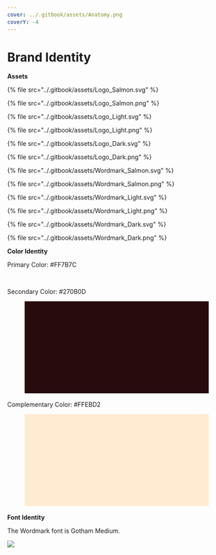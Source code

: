 ```yaml
---
cover: ../.gitbook/assets/Anatomy.png
coverY: -4
---
```


# Brand Identity

**Assets**

{% file src="../.gitbook/assets/Logo_Salmon.svg" %}

{% file src="../.gitbook/assets/Logo_Salmon.png" %}

{% file src="../.gitbook/assets/Logo_Light.svg" %}

{% file src="../.gitbook/assets/Logo_Light.png" %}

{% file src="../.gitbook/assets/Logo_Dark.svg" %}

{% file src="../.gitbook/assets/Logo_Dark.png" %}

{% file src="../.gitbook/assets/Wordmark_Salmon.svg" %}

{% file src="../.gitbook/assets/Wordmark_Salmon.png" %}

{% file src="../.gitbook/assets/Wordmark_Light.svg" %}

{% file src="../.gitbook/assets/Wordmark_Light.png" %}

{% file src="../.gitbook/assets/Wordmark_Dark.svg" %}

{% file src="../.gitbook/assets/Wordmark_Dark.png" %}

**Color Identity**

Primary Color: #FF7B7C

<figure><img src="../.gitbook/assets/Primary Color.png" alt=""><figcaption></figcaption></figure>

Secondary Color: #270B0D

<figure><img src="../.gitbook/assets/Secondary Color.png" alt=""><figcaption></figcaption></figure>

Complementary Color: #FFEBD2

<figure><img src="../.gitbook/assets/Complementary Color (2).png" alt=""><figcaption></figcaption></figure>

**Font Identity**

The Wordmark font is Gotham Medium.

![](../.gitbook/assets/image.png)
